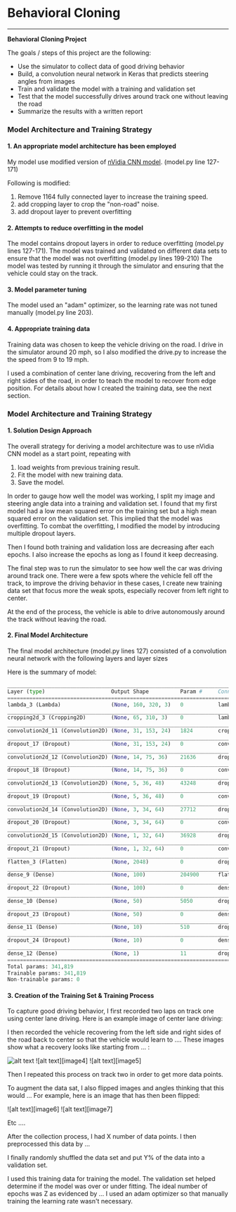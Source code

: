 # **Behavioral Cloning**


---

**Behavioral Cloning Project**

The goals / steps of this project are the following:
* Use the simulator to collect data of good driving behavior
* Build, a convolution neural network in Keras that predicts steering angles from images
* Train and validate the model with a training and validation set
* Test that the model successfully drives around track one without leaving the road
* Summarize the results with a written report


### Model Architecture and Training Strategy

#### 1. An appropriate model architecture has been employed

My model use modified version of [nVidia CNN model](http://images.nvidia.com/content/tegra/automotive/images/2016/solutions/pdf/end-to-end-dl-using-px.pdf). (model.py line 127-171)

Following is modified:
1. Remove 1164 fully connected layer to increase the training speed.
2. add cropping layer to crop the "non-road" noise.
3. add dropout layer to prevent overfitting


#### 2. Attempts to reduce overfitting in the model

The model contains dropout layers in order to reduce overfitting (model.py lines 127-171).
The model was trained and validated on different data sets to ensure that the model was not overfitting (model.py lines 199-210)
The model was tested by running it through the simulator and ensuring that the vehicle could stay on the track.

#### 3. Model parameter tuning

The model used an "adam" optimizer, so the learning rate was not tuned manually (model.py line 203).

#### 4. Appropriate training data

Training data was chosen to keep the vehicle driving on the road. I drive in the simulator around 20 mph, so I also modified the
drive.py to increase the the speed from 9 to 19 mph.

I used a combination of center lane driving, recovering from the left and right sides of the road, in order to teach the model to
recover from edge position. For details about how I created the training data, see the next section.

### Model Architecture and Training Strategy

#### 1. Solution Design Approach

The overall strategy for deriving a model architecture was to use nVidia CNN model as a start point, repeating with
1. load weights from previous training result.
2. Fit the model with new training data.
3. Save the model.

In order to gauge how well the model was working, I split my image and steering angle data into a training and validation set.
I found that my first model had a low mean squared error on the training set but a high mean squared error on the validation set.
This implied that the model was overfitting. To combat the overfitting, I modified the model by introducing multiple dropout layers.

Then I found both training and validation loss are decreasing after each epochs. I also increase the epochs as long as I found
it keep decreasing.

The final step was to run the simulator to see how well the car was driving around track one. There were a few spots where
the vehicle fell off the track, to improve the driving behavior in these cases, I create new training data set that focus more
the weak spots, especially recover from left right to center.

At the end of the process, the vehicle is able to drive autonomously around the track without leaving the road.

#### 2. Final Model Architecture

The final model architecture (model.py lines 127) consisted of a convolution neural network with the following layers and layer sizes


Here is the summary of model:
```python
___________________________________________________________________________________________________
Layer (type)                     Output Shape          Param #     Connected to                     
====================================================================================================
lambda_3 (Lambda)                (None, 160, 320, 3)   0           lambda_input_3[0][0]             
____________________________________________________________________________________________________
cropping2d_3 (Cropping2D)        (None, 65, 310, 3)    0           lambda_3[0][0]                   
____________________________________________________________________________________________________
convolution2d_11 (Convolution2D) (None, 31, 153, 24)   1824        cropping2d_3[0][0]               
____________________________________________________________________________________________________
dropout_17 (Dropout)             (None, 31, 153, 24)   0           convolution2d_11[0][0]           
____________________________________________________________________________________________________
convolution2d_12 (Convolution2D) (None, 14, 75, 36)    21636       dropout_17[0][0]                 
____________________________________________________________________________________________________
dropout_18 (Dropout)             (None, 14, 75, 36)    0           convolution2d_12[0][0]           
____________________________________________________________________________________________________
convolution2d_13 (Convolution2D) (None, 5, 36, 48)     43248       dropout_18[0][0]                 
____________________________________________________________________________________________________
dropout_19 (Dropout)             (None, 5, 36, 48)     0           convolution2d_13[0][0]           
____________________________________________________________________________________________________
convolution2d_14 (Convolution2D) (None, 3, 34, 64)     27712       dropout_19[0][0]                 
____________________________________________________________________________________________________
dropout_20 (Dropout)             (None, 3, 34, 64)     0           convolution2d_14[0][0]           
____________________________________________________________________________________________________
convolution2d_15 (Convolution2D) (None, 1, 32, 64)     36928       dropout_20[0][0]                 
____________________________________________________________________________________________________
dropout_21 (Dropout)             (None, 1, 32, 64)     0           convolution2d_15[0][0]           
____________________________________________________________________________________________________
flatten_3 (Flatten)              (None, 2048)          0           dropout_21[0][0]                 
____________________________________________________________________________________________________
dense_9 (Dense)                  (None, 100)           204900      flatten_3[0][0]                  
____________________________________________________________________________________________________
dropout_22 (Dropout)             (None, 100)           0           dense_9[0][0]                    
____________________________________________________________________________________________________
dense_10 (Dense)                 (None, 50)            5050        dropout_22[0][0]                 
____________________________________________________________________________________________________
dropout_23 (Dropout)             (None, 50)            0           dense_10[0][0]                   
____________________________________________________________________________________________________
dense_11 (Dense)                 (None, 10)            510         dropout_23[0][0]                 
____________________________________________________________________________________________________
dropout_24 (Dropout)             (None, 10)            0           dense_11[0][0]                   
____________________________________________________________________________________________________
dense_12 (Dense)                 (None, 1)             11          dropout_24[0][0]                 
====================================================================================================
Total params: 341,819
Trainable params: 341,819
Non-trainable params: 0
```

#### 3. Creation of the Training Set & Training Process

To capture good driving behavior, I first recorded two laps on track one using center lane driving. Here is an example image of center lane driving:



I then recorded the vehicle recovering from the left side and right sides of the road back to center so that the vehicle would learn to .... These images show what a recovery looks like starting from ... :

![alt text]()
![alt text][image4]
![alt text][image5]

Then I repeated this process on track two in order to get more data points.

To augment the data sat, I also flipped images and angles thinking that this would ... For example, here is an image that has then been flipped:

![alt text][image6]
![alt text][image7]

Etc ....

After the collection process, I had X number of data points. I then preprocessed this data by ...


I finally randomly shuffled the data set and put Y% of the data into a validation set.

I used this training data for training the model. The validation set helped determine if the model was over or under fitting. The ideal number of epochs was Z as evidenced by ... I used an adam optimizer so that manually training the learning rate wasn't necessary.
